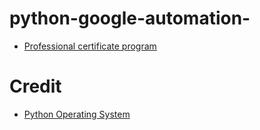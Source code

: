 # python-google-automation-
* [Professional certificate program](https://www.coursera.org/professional-certificates/google-it-automation?)


# Credit
* [Python Operating System](https://www.coursera.org/learn/python-operating-system/)

